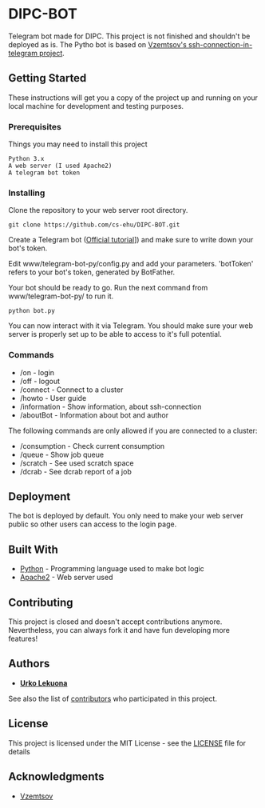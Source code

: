 # DIPC-BOT
Telegram bot made for DIPC. This project is not finished and shouldn't be deployed as is. The Pytho bot is based on [Vzemtsov's ssh-connection-in-telegram project](https://github.com/vzemtsov/ssh-Connection-In-Telegram).

## Getting Started

These instructions will get you a copy of the project up and running on your local machine for development and testing purposes.

### Prerequisites

Things you may need to install this project

```
Python 3.x
A web server (I used Apache2)
A telegram bot token
```

### Installing

Clone the repository to your web server root directory.

```
git clone https://github.com/cs-ehu/DIPC-BOT.git
```
Create a Telegram bot ([Official tutorial](https://core.telegram.org/bots#6-botfather)]) and make sure to write down your bot's token.  

Edit www/telegram-bot-py/config.py and add your parameters. 'botToken' refers to your bot's token, generated by BotFather.

Your bot should be ready to go. Run the next command from www/telegram-bot-py/ to run it.
```
python bot.py
```
You can now interact with it via Telegram. You should make sure your web server is properly set up to be able to access to it's full potential.

### Commands

* /on - login
* /off - logout
* /connect - Connect to a cluster
* /howto - User guide
* /information - Show information, about ssh-connection
* /aboutBot - Information about bot and author

The following commands are only allowed if you are connected to a cluster:
* /consumption - Check current consumption
* /queue - Show job queue
* /scratch - See used scratch space
* /dcrab - See dcrab report of a job

## Deployment

The bot is deployed by default. You only need to make your web server public so other users can access to the login page.

## Built With

* [Python](https://www.python.org/) - Programming language used to make bot logic
* [Apache2](https://httpd.apache.org/) - Web server used

## Contributing

This project is closed and doesn't accept contributions anymore. Nevertheless, you can always fork it and have fun developing more features!

## Authors

* **[Urko Lekuona](https://github.com/UrkoLekuona)**

See also the list of [contributors](https://github.com/UrkoLekuona/DIPC-BOT/contributors) who participated in this project.

## License

This project is licensed under the MIT License - see the [LICENSE](LICENSE) file for details

## Acknowledgments

* [Vzemtsov](https://github.com/vzemtsov/)
